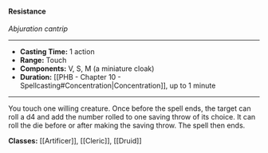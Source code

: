 #### Resistance
*Abjuration cantrip*
___
- **Casting Time:** 1 action
- **Range:** Touch
- **Components:** V, S, M (a miniature cloak)
- **Duration:** [[PHB - Chapter 10 - Spellcasting#Concentration|Concentration]], up to 1 minute
---
You touch one willing creature. Once before the spell ends, the target can roll a d4 and add the number rolled to one saving throw of its choice. It can roll the die before or after making the saving throw. The spell then ends.

**Classes:** [[Artificer]], [[Cleric]], [[Druid]]
